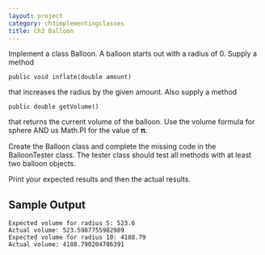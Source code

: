 ```yaml
---
layout: project
category: ch3implementingclasses
title: Ch3 Balloon
---
```



Implement a class Balloon. A balloon starts out with a radius of 0. Supply a method
```
public void inflate(double amount)
```
that increases the radius by the given amount. Also supply a method
```
public double getVolume()
```
that returns the current volume of the balloon. Use the volume formula for sphere AND us Math.PI for the value of 𝛑.

Create the Balloon class and complete the missing code in the BalloonTester class. The tester class should test all methods with at least two balloon objects.

Print your expected results and then the actual results.

## Sample Output
```
Expected volume for radius 5: 523.6
Actual volume: 523.5987755982989
Expected volume for radius 10: 4188.79
Actual volume: 4188.790204786391
```



<!--
Test case

@Test
public void inflate_and_getVolume() {
  Balloon temp = new Balloon();
  temp.inflate(1.0);
  assertEquals(4.1887902047863905, temp.getVolume(), 0.0000000001);
  temp = new Balloon();
  temp.inflate(3.0);
  assertEquals(113.09733552923255, temp.getVolume(), 0.0000000001);
  temp = new Balloon();
  temp.inflate(10.3);
  assertEquals(4577.20415410562, temp.getVolume(), 0.0000000001);
}

-->

  
